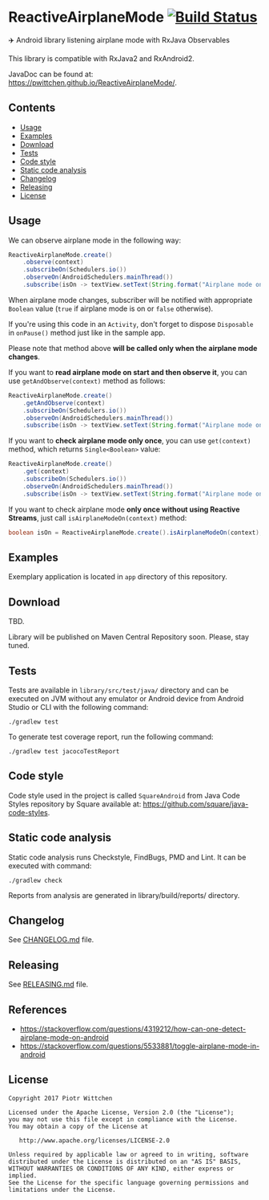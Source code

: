 ReactiveAirplaneMode [![Build Status](https://travis-ci.org/pwittchen/ReactiveAirplaneMode.svg?branch=master)](https://travis-ci.org/pwittchen/ReactiveAirplaneMode)
====================
✈️ Android library listening airplane mode with RxJava Observables

This library is compatible with RxJava2 and RxAndroid2.

JavaDoc can be found at: https://pwittchen.github.io/ReactiveAirplaneMode/.

Contents
--------

- [Usage](#usage)
- [Examples](#examples)
- [Download](#download)
- [Tests](#tests)
- [Code style](#code-style)
- [Static code analysis](#static-code-analysis)
- [Changelog](#changelog)
- [Releasing](#releasing)
- [License](#license)

Usage
-----

We can observe airplane mode in the following way:

```java
ReactiveAirplaneMode.create()
    .observe(context)
    .subscribeOn(Schedulers.io())
    .observeOn(AndroidSchedulers.mainThread())
    .subscribe(isOn -> textView.setText(String.format("Airplane mode on: %s", isOn.toString())));
```

When airplane mode changes, subscriber will be notified with appropriate `Boolean` value (`true` if airplane mode is on or `false` otherwise).

If you're using this code in an `Activity`, don't forget to dispose `Disposable` in `onPause()` method just like in the sample app.

Please note that method above **will be called only when the airplane mode changes**.

If you want to **read airplane mode on start and then observe it**, you can use `getAndObserve(context)` method as follows:

```java
ReactiveAirplaneMode.create()
    .getAndObserve(context)
    .subscribeOn(Schedulers.io())
    .observeOn(AndroidSchedulers.mainThread())
    .subscribe(isOn -> textView.setText(String.format("Airplane mode on: %s", isOn.toString())));
```

If you want to **check airplane mode only once**, you can use `get(context)` method, which returns `Single<Boolean>` value:

```java
ReactiveAirplaneMode.create()
    .get(context)
    .subscribeOn(Schedulers.io())
    .observeOn(AndroidSchedulers.mainThread())
    .subscribe(isOn -> textView.setText(String.format("Airplane mode on: %s", isOn.toString())));
```

If you want to check airplane mode **only once without using Reactive Streams**, just call `isAirplaneModeOn(context)` method:

```java
boolean isOn = ReactiveAirplaneMode.create().isAirplaneModeOn(context);
```

Examples
--------

Exemplary application is located in `app` directory of this repository.

Download
--------

TBD.

Library will be published on Maven Central Repository soon. Please, stay tuned.

Tests
-----

Tests are available in `library/src/test/java/` directory and can be executed on JVM without any emulator or Android device from Android Studio or CLI with the following command:

```
./gradlew test
```

To generate test coverage report, run the following command:

```
./gradlew test jacocoTestReport
```

Code style
----------

Code style used in the project is called `SquareAndroid` from Java Code Styles repository by Square available at: https://github.com/square/java-code-styles.

Static code analysis
--------------------

Static code analysis runs Checkstyle, FindBugs, PMD and Lint. It can be executed with command:

```
./gradlew check
```

Reports from analysis are generated in library/build/reports/ directory.

Changelog
---------

See [CHANGELOG.md](https://github.com/pwittchen/ReactiveAirplaneMode/blob/master/CHANGELOG.md) file.

Releasing
---------

See [RELEASING.md](https://github.com/pwittchen/ReactiveAirplaneMode/blob/master/RELEASING.md) file.

References
----------
- https://stackoverflow.com/questions/4319212/how-can-one-detect-airplane-mode-on-android
- https://stackoverflow.com/questions/5533881/toggle-airplane-mode-in-android

License
-------

    Copyright 2017 Piotr Wittchen

    Licensed under the Apache License, Version 2.0 (the "License");
    you may not use this file except in compliance with the License.
    You may obtain a copy of the License at

       http://www.apache.org/licenses/LICENSE-2.0

    Unless required by applicable law or agreed to in writing, software
    distributed under the License is distributed on an "AS IS" BASIS,
    WITHOUT WARRANTIES OR CONDITIONS OF ANY KIND, either express or implied.
    See the License for the specific language governing permissions and
    limitations under the License.
